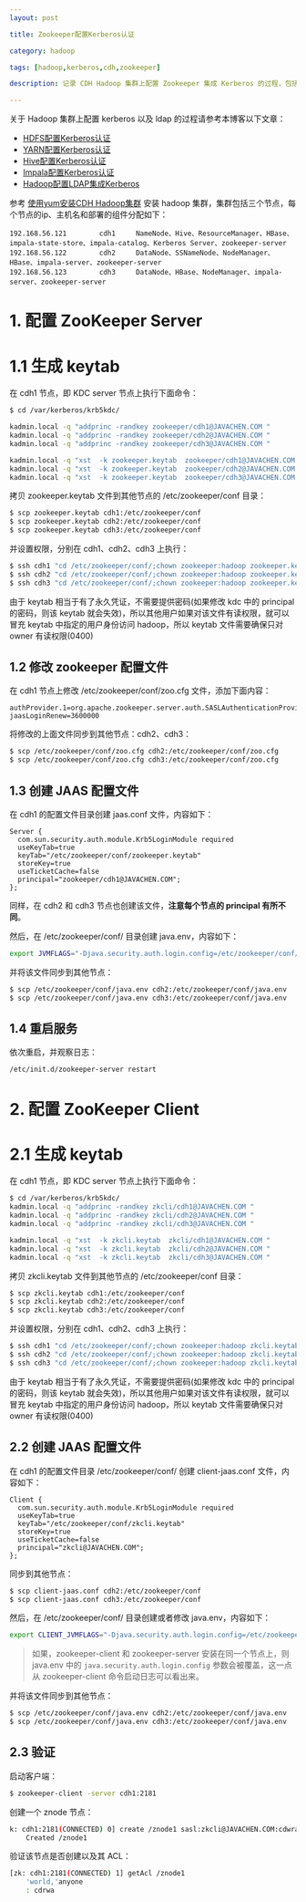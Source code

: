 ```yaml
---
layout: post

title: Zookeeper配置Kerberos认证

category: hadoop

tags: [hadoop,kerberos,cdh,zookeeper]

description: 记录 CDH Hadoop 集群上配置 Zookeeper 集成 Kerberos 的过程，包括 Kerberos 的安装和 Zookeeper 相关配置修改说明。

---
```


关于 Hadoop 集群上配置 kerberos 以及 ldap 的过程请参考本博客以下文章：

 - [HDFS配置Kerberos认证](/2014/11/04/config-kerberos-in-cdh-hdfs)
 - [YARN配置Kerberos认证](/2014/11/04/config-kerberos-in-cdh-yarn)
 - [Hive配置Kerberos认证](/2014/11/04/config-kerberos-in-cdh-hive)
 - [Impala配置Kerberos认证](/2014/11/04/config-kerberos-in-cdh-impala)
 - [Hadoop配置LDAP集成Kerberos](/2014/11/12/config-ldap-with-kerberos-in-cdh-hadoop)


参考 [使用yum安装CDH Hadoop集群](http://blog.javachen.com/2013/04/06/install-cloudera-cdh-by-yum/) 安装 hadoop 集群，集群包括三个节点，每个节点的ip、主机名和部署的组件分配如下：

```
192.168.56.121        cdh1     NameNode、Hive、ResourceManager、HBase、impala-state-store、impala-catalog、Kerberos Server、zookeeper-server
192.168.56.122        cdh2     DataNode、SSNameNode、NodeManager、HBase、impala-server、zookeeper-server
192.168.56.123        cdh3     DataNode、HBase、NodeManager、impala-server、zookeeper-server
```

# 1. 配置 ZooKeeper Server

# 1.1 生成 keytab

在 cdh1 节点，即 KDC server 节点上执行下面命令：

```bash
$ cd /var/kerberos/krb5kdc/

kadmin.local -q "addprinc -randkey zookeeper/cdh1@JAVACHEN.COM "
kadmin.local -q "addprinc -randkey zookeeper/cdh2@JAVACHEN.COM "
kadmin.local -q "addprinc -randkey zookeeper/cdh3@JAVACHEN.COM "

kadmin.local -q "xst  -k zookeeper.keytab  zookeeper/cdh1@JAVACHEN.COM "
kadmin.local -q "xst  -k zookeeper.keytab  zookeeper/cdh2@JAVACHEN.COM "
kadmin.local -q "xst  -k zookeeper.keytab  zookeeper/cdh3@JAVACHEN.COM "
```

拷贝 zookeeper.keytab 文件到其他节点的 /etc/zookeeper/conf 目录：

```bash
$ scp zookeeper.keytab cdh1:/etc/zookeeper/conf
$ scp zookeeper.keytab cdh2:/etc/zookeeper/conf
$ scp zookeeper.keytab cdh3:/etc/zookeeper/conf
```

并设置权限，分别在 cdh1、cdh2、cdh3 上执行：

```bash
$ ssh cdh1 "cd /etc/zookeeper/conf/;chown zookeeper:hadoop zookeeper.keytab ;chmod 400 *.keytab"
$ ssh cdh2 "cd /etc/zookeeper/conf/;chown zookeeper:hadoop zookeeper.keytab ;chmod 400 *.keytab"
$ ssh cdh3 "cd /etc/zookeeper/conf/;chown zookeeper:hadoop zookeeper.keytab ;chmod 400 *.keytab"
```

由于 keytab 相当于有了永久凭证，不需要提供密码(如果修改 kdc 中的 principal 的密码，则该 keytab 就会失效)，所以其他用户如果对该文件有读权限，就可以冒充 keytab 中指定的用户身份访问 hadoop，所以 keytab 文件需要确保只对 owner 有读权限(0400)

## 1.2 修改 zookeeper 配置文件

在 cdh1 节点上修改 /etc/zookeeper/conf/zoo.cfg 文件，添加下面内容：

```properties
authProvider.1=org.apache.zookeeper.server.auth.SASLAuthenticationProvider
jaasLoginRenew=3600000
```

将修改的上面文件同步到其他节点：cdh2、cdh3：

```bash
$ scp /etc/zookeeper/conf/zoo.cfg cdh2:/etc/zookeeper/conf/zoo.cfg
$ scp /etc/zookeeper/conf/zoo.cfg cdh3:/etc/zookeeper/conf/zoo.cfg
```

## 1.3 创建 JAAS 配置文件

在 cdh1 的配置文件目录创建 jaas.conf 文件，内容如下：

```
Server {
  com.sun.security.auth.module.Krb5LoginModule required
  useKeyTab=true
  keyTab="/etc/zookeeper/conf/zookeeper.keytab"
  storeKey=true
  useTicketCache=false
  principal="zookeeper/cdh1@JAVACHEN.COM";
};
```

同样，在 cdh2 和 cdh3 节点也创建该文件，**注意每个节点的 principal 有所不同**。

然后，在 /etc/zookeeper/conf/ 目录创建 java.env，内容如下：

```bash
export JVMFLAGS="-Djava.security.auth.login.config=/etc/zookeeper/conf/jaas.conf"
```

并将该文件同步到其他节点：

```bash
$ scp /etc/zookeeper/conf/java.env cdh2:/etc/zookeeper/conf/java.env
$ scp /etc/zookeeper/conf/java.env cdh3:/etc/zookeeper/conf/java.env
```

## 1.4 重启服务

依次重启，并观察日志：

```bash
/etc/init.d/zookeeper-server restart
```

# 2. 配置 ZooKeeper Client

# 2.1 生成 keytab

在 cdh1 节点，即 KDC server 节点上执行下面命令：

```bash
$ cd /var/kerberos/krb5kdc/
kadmin.local -q "addprinc -randkey zkcli/cdh1@JAVACHEN.COM "
kadmin.local -q "addprinc -randkey zkcli/cdh2@JAVACHEN.COM "
kadmin.local -q "addprinc -randkey zkcli/cdh3@JAVACHEN.COM "

kadmin.local -q "xst  -k zkcli.keytab  zkcli/cdh1@JAVACHEN.COM "
kadmin.local -q "xst  -k zkcli.keytab  zkcli/cdh2@JAVACHEN.COM "
kadmin.local -q "xst  -k zkcli.keytab  zkcli/cdh3@JAVACHEN.COM "
```

拷贝 zkcli.keytab 文件到其他节点的 /etc/zookeeper/conf 目录：

```bash
$ scp zkcli.keytab cdh1:/etc/zookeeper/conf
$ scp zkcli.keytab cdh2:/etc/zookeeper/conf
$ scp zkcli.keytab cdh3:/etc/zookeeper/conf
```

并设置权限，分别在 cdh1、cdh2、cdh3 上执行：

```bash
$ ssh cdh1 "cd /etc/zookeeper/conf/;chown zookeeper:hadoop zkcli.keytab ;chmod 400 *.keytab"
$ ssh cdh2 "cd /etc/zookeeper/conf/;chown zookeeper:hadoop zkcli.keytab ;chmod 400 *.keytab"
$ ssh cdh3 "cd /etc/zookeeper/conf/;chown zookeeper:hadoop zkcli.keytab ;chmod 400 *.keytab"
```

由于 keytab 相当于有了永久凭证，不需要提供密码(如果修改 kdc 中的 principal 的密码，则该 keytab 就会失效)，所以其他用户如果对该文件有读权限，就可以冒充 keytab 中指定的用户身份访问 hadoop，所以 keytab 文件需要确保只对 owner 有读权限(0400)

## 2.2 创建 JAAS 配置文件

在 cdh1 的配置文件目录 /etc/zookeeper/conf/ 创建 client-jaas.conf 文件，内容如下：

```
Client {
  com.sun.security.auth.module.Krb5LoginModule required
  useKeyTab=true
  keyTab="/etc/zookeeper/conf/zkcli.keytab"
  storeKey=true
  useTicketCache=false
  principal="zkcli@JAVACHEN.COM";
};
```

同步到其他节点：

```bash
$ scp client-jaas.conf cdh2:/etc/zookeeper/conf
$ scp client-jaas.conf cdh3:/etc/zookeeper/conf
```

然后，在 /etc/zookeeper/conf/ 目录创建或者修改  java.env，内容如下：

```bash
export CLIENT_JVMFLAGS="-Djava.security.auth.login.config=/etc/zookeeper/conf/client-jaas.conf"
```

> 如果，zookeeper-client 和 zookeeper-server 安装在同一个节点上，则 java.env 中的 `java.security.auth.login.config` 参数会被覆盖，这一点从 zookeeper-client 命令启动日志可以看出来。

并将该文件同步到其他节点：

```bash
$ scp /etc/zookeeper/conf/java.env cdh2:/etc/zookeeper/conf/java.env
$ scp /etc/zookeeper/conf/java.env cdh3:/etc/zookeeper/conf/java.env
```

## 2.3 验证

启动客户端：

```bash
$ zookeeper-client -server cdh1:2181
```

创建一个 znode 节点：

```bash
k: cdh1:2181(CONNECTED) 0] create /znode1 sasl:zkcli@JAVACHEN.COM:cdwra
    Created /znode1
```

验证该节点是否创建以及其 ACL：

```bash
[zk: cdh1:2181(CONNECTED) 1] getAcl /znode1
    'world,'anyone
    : cdrwa
```